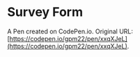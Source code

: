 # Survey Form

A Pen created on CodePen.io. Original URL: [https://codepen.io/gpm22/pen/xxqXJeL](https://codepen.io/gpm22/pen/xxqXJeL).


